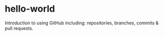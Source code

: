 # hello-world
Introduction to using GitHub including: repositories, branches, commits &amp; pull requests. 
